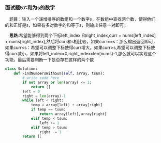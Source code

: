 ### 面试题57:和为s的数字

&emsp;题目：输入一个递增排序的数组和一个数字s，在数组中查找两个数，使得他们的和正好是s，如果有多对数字的和等于s，则输出任意一对即可。

&emsp;**思路**:希望能够得到两个下标left_index 和right_index,curr = nums[left_index] + nums[right_index],然后将curr和s相比较，如果curr==s：那么输出返回即可，如果curr<s：希望可以调整下标使得curr增大，如果curr>s,希望可以调整下标使得curr减小，如果将left_index=0,right_index=len(nums)-1,那么就可以实现这个功能，最后需要判断一下是否存在这样的两个数


```python
class Solution:
    def FindNumbersWithSum(self, array, tsum):
        # write code here
        if not array or len(array) <= 1:
            return []
        left = 0
        right = len(array)-1
        while left < right:
            temp = array[left] + array[right]
            if temp == tsum:
                return array[left],array[right]
            elif temp < tsum:
                left += 1
            elif temp > tsum:
                right -= 1
        return []
```
